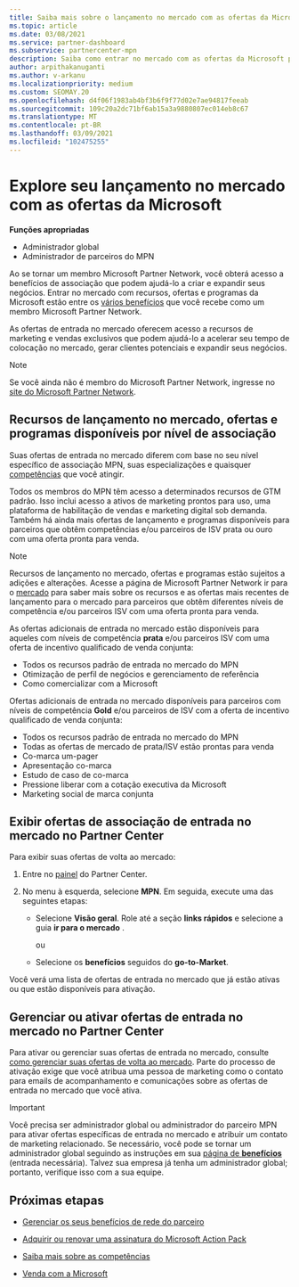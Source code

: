 ```yaml
---
title: Saiba mais sobre o lançamento no mercado com as ofertas da Microsoft
ms.topic: article
ms.date: 03/08/2021
ms.service: partner-dashboard
ms.subservice: partnercenter-mpn
description: Saiba como entrar no mercado com as ofertas da Microsoft pode ajudar a acelerar o tempo de colocação no mercado, gerar clientes potenciais e expandir seus negócios.
author: arpithakanuganti
ms.author: v-arkanu
ms.localizationpriority: medium
ms.custom: SEOMAY.20
ms.openlocfilehash: d4f06f1983ab4bf3b6f9f77d02e7ae94817feeab
ms.sourcegitcommit: 109c20a2dc71bf6ab15a3a9880807ec014eb8c67
ms.translationtype: MT
ms.contentlocale: pt-BR
ms.lasthandoff: 03/09/2021
ms.locfileid: "102475255"
---
```

# <a name="explore-your-go-to-market-with-microsoft-offers"></a>Explore seu lançamento no mercado com as ofertas da Microsoft

**Funções apropriadas**

- Administrador global
- Administrador de parceiros do MPN

Ao se tornar um membro Microsoft Partner Network, você obterá acesso a benefícios de associação que podem ajudá-lo a criar e expandir seus negócios. Entrar no mercado com recursos, ofertas e programas da Microsoft estão entre os [vários benefícios](https://partner.microsoft.com/manage-your-partner-network-benefits) que você recebe como um membro Microsoft Partner Network.

As ofertas de entrada no mercado oferecem acesso a recursos de marketing e vendas exclusivos que podem ajudá-lo a acelerar seu tempo de colocação no mercado, gerar clientes potenciais e expandir seus negócios.

>[!NOTE]
>Se você ainda não é membro do Microsoft Partner Network, ingresse no [site do Microsoft Partner Network](https://partner.microsoft.com/membership).

## <a name="go-to-market-resources-offers-and-programs-available-by-membership-level"></a>Recursos de lançamento no mercado, ofertas e programas disponíveis por nível de associação

Suas ofertas de entrada no mercado diferem com base no seu nível específico de associação MPN, suas especializações e quaisquer [competências](learn-about-competencies.md) que você atingir.

Todos os membros do MPN têm acesso a determinados recursos de GTM padrão. Isso inclui acesso a ativos de marketing prontos para uso, uma plataforma de habilitação de vendas e marketing digital sob demanda. Também há ainda mais ofertas de lançamento e programas disponíveis para parceiros que obtêm competências e/ou parceiros de ISV prata ou ouro com uma oferta pronta para venda.

>[!NOTE]
>Recursos de lançamento no mercado, ofertas e programas estão sujeitos a adições e alterações. Acesse a página de Microsoft Partner Network ir para o [mercado](https://partner.microsoft.com/membership/go-to-market) para saber mais sobre os recursos e as ofertas mais recentes de lançamento para o mercado para parceiros que obtêm diferentes níveis de competência e/ou parceiros ISV com uma oferta pronta para venda.

As ofertas adicionais de entrada no mercado estão disponíveis para aqueles com níveis de competência **prata** e/ou parceiros ISV com uma oferta de incentivo qualificado de venda conjunta:

- Todos os recursos padrão de entrada no mercado do MPN
- Otimização de perfil de negócios e gerenciamento de referência
- Como comercializar com a Microsoft

Ofertas adicionais de entrada no mercado disponíveis para parceiros com níveis de competência **Gold** e/ou parceiros de ISV com a oferta de incentivo qualificado de venda conjunta:

- Todos os recursos padrão de entrada no mercado do MPN
- Todas as ofertas de mercado de prata/ISV estão prontas para venda
- Co-marca um-pager
- Apresentação co-marca
- Estudo de caso de co-marca
- Pressione liberar com a cotação executiva da Microsoft
- Marketing social de marca conjunta

## <a name="view-go-to-market-membership-offers-in-partner-center"></a>Exibir ofertas de associação de entrada no mercado no Partner Center

Para exibir suas ofertas de volta ao mercado:

1. Entre no [painel](https://partner.microsoft.com/dashboard) do Partner Center.

2. No menu à esquerda, selecione **MPN**. Em seguida, execute uma das seguintes etapas:

   - Selecione **Visão geral**. Role até a seção **links rápidos** e selecione a guia **ir para o mercado** .

     ou

   - Selecione os **benefícios** seguidos do **go-to-Market**.

Você verá uma lista de ofertas de entrada no mercado que já estão ativas ou que estão disponíveis para ativação.

## <a name="manage-or-activate-go-to-market-offers-in-partner-center"></a>Gerenciar ou ativar ofertas de entrada no mercado no Partner Center

Para ativar ou gerenciar suas ofertas de entrada no mercado, consulte [como gerenciar suas ofertas de volta ao mercado](manage-your-partner-network-benefits.md#manage-go-to-market-offers). Parte do processo de ativação exige que você atribua uma pessoa de marketing como o contato para emails de acompanhamento e comunicações sobre as ofertas de entrada no mercado que você ativa.

>[!IMPORTANT]
>Você precisa ser administrador global ou administrador do parceiro MPN para ativar ofertas específicas de entrada no mercado e atribuir um contato de marketing relacionado. Se necessário, você pode se tornar um administrador global seguindo as instruções em sua [página de **benefícios**](https://partnercenter.microsoft.com/pcv/partnership/benefits) (entrada necessária). Talvez sua empresa já tenha um administrador global; portanto, verifique isso com a sua equipe.

## <a name="next-steps"></a>Próximas etapas

- [Gerenciar os seus benefícios de rede do parceiro](manage-your-partner-network-benefits.md)

- [Adquirir ou renovar uma assinatura do Microsoft Action Pack](mpn-get-action-pack.md)

- [Saiba mais sobre as competências](learn-about-competencies.md)

- [Venda com a Microsoft](https://partner.microsoft.com/membership/sell-with-microsoft)
